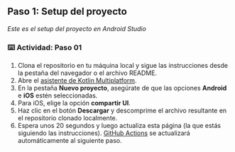<!--
  <<< Author notes: Step 1 >>>
  Choose 3-5 steps for your course.
  The first step is always the hardest, so pick something easy!
  Link to docs.github.com for further explanations.
  Encourage users to open new tabs for steps!
  TBD-step-1-notes.
-->

## Paso 1: Setup del proyecto

_Este es el setup del proyecto en Android Studio_

### :keyboard: Actividad: Paso 01

1. Clona el repositorio en tu máquina local y sigue las instrucciones desde la pestaña del navegador o el archivo README.
1. Abre el [asistente de Kotlin Multiplatform](https://kmp.jetbrains.com).
1. En la pestaña **Nuevo proyecto**, asegúrate de que las opciones **Android** e **iOS** estén seleccionadas.
1. Para iOS, elige la opción **compartir UI**.
1. Haz clic en el botón **Descargar** y descomprime el archivo resultante en el repositorio clonado localmente.
1. Espera unos 20 segundos y luego actualiza esta página (la que estás siguiendo las instrucciones). [GitHub Actions](https://docs.github.com/en/actions) se actualizará automáticamente al siguiente paso.
